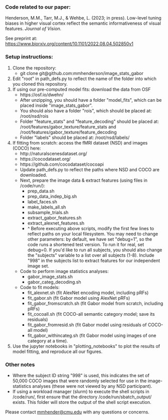 ### Code related to our paper:
Henderson, M.M., Tarr, M.J., & Wehbe, L. (2023; in press). Low-level tuning biases in higher visual cortex reflect the semantic informativeness of visual features. <i>Journal of Vision.</i>

See preprint at: https://www.biorxiv.org/content/10.1101/2022.08.04.502850v1

### Setup instructions:
<ol>
  <li>Clone the repository: 
    <ul>
    <li> git clone git@github.com:mmhenderson/image_stats_gabor
    </ul>
  <li>Edit "root" in path_defs.py to reflect the name of the folder into which you cloned this repository.
  <li>If using our pre-computed model fits: download the data from OSF
  <ul>
    <li> https://osf.io/dwehn/
    <li> After unzipping, you should have a folder "model_fits", which can be placed inside "image_stats_gabor".
    <li> You should also have a folder "rois", which should be placed at: /root/nsd/rois
    <li> Folder "feature_stats" and "feature_decoding" should be placed at: /root/features/gabor_texture/feature_stats and /root/features/gabor_texture/feature_decoding
    <li> Folder "labels" should be placed at: /root/nsd/labels/
  </ul>
  <li>If fitting from scratch: access the fMRI dataset (NSD) and images (COCO) here:
  <ul>
    <li> http://naturalscenesdataset.org/
    <li> https://cocodataset.org/
    <li> https://github.com/cocodataset/cocoapi
    <li> Update path_defs.py to reflect the paths where NSD and COCO are downloaded.
    <li> Next, prepare the image data & extract features (using files in /code/run/):
      <ul>
        <li> prep_data.sh
        <li> prep_data_indep_big.sh
        <li> label_faces.sh
        <li> make_labels_all.sh
        <li> subsample_trials.sh
        <li> extract_gabor_features.sh
        <li> extract_alexnet_features.sh
        <li> ^ Before executing above scripts, modify the first few lines to reflect paths on your local filesystem. You may need to change other parameters: by default, we have set "debug=1", so the code runs a shortened test version. To run it for real, set debug=0. If you'd like to run all subjects, you should also change the "subjects" variable to a list over all subjects (1-8). Include "998" in the subjects list to extract features for our independent image set.
      </ul>
    <li> Code to perform image statistics analyses:
      <ul>
        <li> gabor_image_stats.sh
        <li> gabor_categ_decoding.sh
      </ul>
    <li> Code to fit models:
       <ul>
        <li> fit_alexnet.sh (fit AlexNet encoding model, including pRFs)
        <li> fit_gabor.sh (fit Gabor model using AlexNet pRFs)
        <li> fit_gabor_fromscratch.sh (fit Gabor model from scratch, including pRFs)
        <li> fit_cocoall.sh (fit COCO-all semantic category model; save its residuals)
        <li> fit_gabor_fromresid.sh (fit Gabor model using residuals of COCO-all model)
        <li> fit_gabor_withincateg.sh (fit Gabor model using images of one category at a time).
      </ul>
    </li> 
   </ul>
  <li>Use the jupyter notebooks in "plotting_notebooks" to plot the results of model fitting, and reproduce all our figures.
 </ol>
 
  
### Other notes
 - Where the subject ID string "998" is used, this indicates the set of 50,000 COCO images that were randomly selected for use in the image-statistics analyses (these were not viewed by any NSD participant).
 - If using a workload manager (slurm) to execute the shell scripts in /code/run/, first ensure that the directory /code/run/sbatch_output/ exists. This folder will store the output of the shell script execution. 
 

Please contact mmhender@cmu.edu with any questions or concerns.

